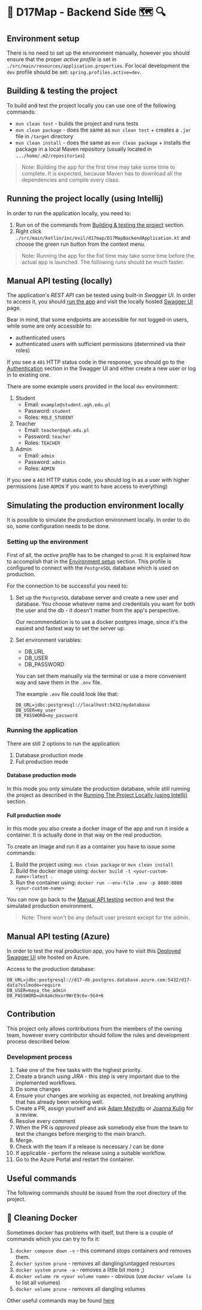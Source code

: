 # 🔵 D17Map - Backend Side 🗺 🔍
## Environment setup
There is no need to set up the environment manually, however you should ensure that the proper *active profile* is set in `./src/main/resources/application.properties`. For local development the `dev` profile should be set: `spring.profiles.active=dev`.


## Building & testing the project
To build and test the project locally you can use one of the following commands:
- `mvn clean test` - builds the project and runs tests
- `mvn clean package` - does the same as `mvn clean test` + creates a `.jar` file in `/target` directory
- `mvn clean install` - does the same as `mvn clean package` + installs the package in a local Maven repository (usually located in `.../home/.m2/repositories`)

> Note: Building the app for the first time may take some time to complete. It is expected, because Maven has to download all the dependencies and compile every class.

## Running the project locally  (using Intellij)
In order to run the application locally, you need to:
1. Run on of the commands from [Building & testing the project](#building--testing-the-project) section.
2. Right click `./src/main/kotlin/inc/evil/d17map/D17MapBackendApplication.kt` and choose the green run button from the context menu.

> Note: Running the app for the fist time may take some time before the actual app is launched. The following runs should be much faster.


## Manual API testing (locally)
The application's *REST API* can be tested using built-in *Swagger UI*. In order to access it, you should [run the app](#running-the-project-locally-using-intellij) and visit the locally hosted [Swagger UI](http://localhost:8080/swagger-ui/index.html) page.

Bear in mind, that some endpoints are accessible for not logged-in users, while some are only accessible to:
- authenticated users
- authenticated users with sufficient permissions (determined via their roles)

If you see a `401` HTTP status code in the response, you should go to the [Authentication](http://localhost:8080/swagger-ui/index.html#/Authentication) section in the Swagger UI and either create a new user or log in to existing one.

There are some example users provided in the local `dev` environment:

1. Student
    - Email: `example@student.agh.edu.pl`
    - Password: `student`
    - Roles: `ROLE_STUDENT`
2. Teacher
    - Email: `teacher@agh.edu.pl`
    - Password: `teacher`
    - Roles: `TEACHER`
3. Admin
    - Email: `admin`
    - Password: `admin`
    - Roles: `ADMIN`

[//]: # (Maybe it would be a good idea to restrict the admin role only to administration stuff and introduce a new role - for example "GOD" or "CEO" xD which will be only available in dev, meant for testing and not possible to create dynamically via the admin itself)
If you see a `403` HTTP status code, you should log in as a user with higher permissions (use `ADMIN` if you want to have access to everything)


## Simulating the production environment locally
It is possible to simulate the production environment locally. In order to do so, some configuration needs to be done.
### Setting up the environment
First of all, the *active profile* has to be changed to `prod`. It is explained how to accomplish that in the [Environment setup](#environment-setup) section. This profile is configured to connect with the `PostgreSQL` database which is used on production.

For the connection to be successful you need to:
1. Set up the `PostgreSQL` database server and create a new user and database. You choose whatever name and credentials you want for both the user and the db - it doesn't matter from the app's perspective. 

   Our recommendation is to use a docker postgres image, since it's the easiest and fastest way to set the server up.
2. Set environment variables:
    - DB_URL
    - DB_USER
    - DB_PASSWORD

    You can set them manually via the terminal or use a more convenient way and save them in the `.env` file.

    The example `.env` file could look like that:
    ```text
   DB_URL=jdbc:postgresql://localhost:5432/mydatabase
   DB_USER=my_user
   DB_PASSWORD=my_password
    ```
   
### Running the application
There are still 2 options to run the application:

1. Database production mode
2. Full production mode

[//]: # (&#40;The above names are made up, it's not a real thing 😂&#41;)

#### Database production mode
In this mode you only simulate the production database, while still running the project as described in the [Running The Project Locally (using Intellij)](#running-the-project-locally-using-intellij) section.

#### Full production mode
In this mode you also create a docker image of the app and run it inside a container. It is actually done in that way on the real production.

To create an image and run it as a container you have to issue some commands:
1. Build the project using: `mvn clean package` or `mvn clean install`
2. Build the docker image using: `docker build -t <your-custom-name>:latest .`
3. Run the container using: `docker run --env-file .env -p 8080:8080 <your-custom-name>`

You can now go back to the [Manual API testing](#manual-api-testing-locally) section and test the simulated production environment.

> Note: There won't be any default user present except for the admin.


## Manual API testing (Azure) 
[//]: # (This section will be deleted when the production will no longer be used for tests)
In order to test the real production app, you have to visit this [Deployed Swagger UI](http://d17-map.fvemdyeybebwdqcp.polandcentral.azurecontainer.io:8080/swagger-ui/index.html) site hosted on Azure.

Access to the production database:
```text
DB_URL=jdbc:postgresql://d17-db.postgres.database.azure.com:5432/d17-data?sslmode=require
DB_USER=maya_the_admin
DB_PASSWORD=oh4amcHxxr9WrE9c6x~5G4+6
```

## Contribution
This project only allows contributions from the members of the owning team, however every contributor should follow the rules and development process described below.

### Development process
1. Take one of the free tasks with the highest priority.
2. Create a branch *using JIRA* - this step is very important due to the implemented workflows.
3. Do some changes
4. Ensure your changes are working as expected, not breaking anything that has already been working well.
5. Create a PR, assign yourself and ask [Adam Mężydło](https://github.com/amezydlo) or [Joanna Kulig](https://github.com/YoC00lig) for a review.
6. Resolve every comment
7. When the PR is *approved* please ask somebody else from the team to test the changes before merging to the main branch.
8. Merge.
9. Check with the team if a release is necessary / can be done
10. If applicable - perform the release using a suitable workflow.
11. Go to the Azure Portal and restart the container.


## Useful commands
The following commands should be issued from the root directory of the project.

## 🔷 Cleaning Docker
Sometimes docker has problems with itself, but there is a couple of commands which you can try to fix it:

1. `docker compose down -v` - this command stops containers and removes them.
2. `docker system prune` - removes all dangling/untagged resources
3. `docker system prune -a` - removes a little bit more ;)
4. `docker volume rm <your volume name>` - obvious (use `docker volume ls` to list all volumes)
5. `docker volume prune` - removes all dangling volumes

Other useful commands may be found [here](https://contabo.com/blog/how-to-remove-docker-volumes-images-and-containers/)
